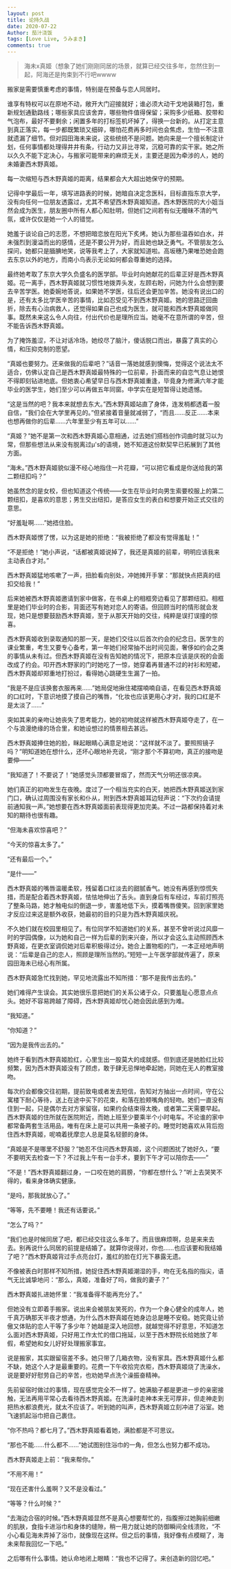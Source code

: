 ```yaml
---
layout: post
title: 论持久战
date: 2020-07-22
Author: 茄汁浇饭 
tags: [Love Live, うみまき]
comments: true
---
```


> 海未x真姬（想象了她们刚刚同居的场景，就算已经交往多年，忽然住到一起，阿海还是拘束到不行吧wwww

搬家是需要慎重考虑的事情，特别是在预备与恋人同居时。

谁享有特权可以在原地不动，敞开大门迎接就好；谁必须大动干戈地装箱打包，重新规划通勤路线；哪些家具应该舍弃，哪些物件值得保留；采购多少纸箱、胶带和气泡布，最好不要剩余；闲置多年的打标签机坏掉了，得换一台新的。从打定主意到真正落实，每一步都既繁琐又细碎，哪怕花费再多时间也会焦虑，生怕一不注意就遗漏了细节。但对园田海未来说，这些统统不是问题。她向来是一个擅长制定计划，任何事情都处理得井井有条，行动力又非比寻常，沉稳可靠的实干家。她之所以久久不能下定决心，与搬家可能带来的麻烦无关，主要还是因为牵涉的人，她的未婚妻西木野真姬。

每一次缩短与西木野真姬的距离，结果都会大大超出她保守的预期。

记得中学最后一年，填写进路表的时候，她暗自决定念医科，目标直指东京大学，没有向任何一位朋友透露过，尤其不希望西木野真姬知道。西木野医院的大小姐当然会成为医生，朋友圈中所有人都心知肚明，但她们之间若有似无暧昧不清的气氛，或许仅仅是她一个人的错觉。

她羞于谈论自己的志愿，不想把暗恋放在阳光下炙烤。她认为那些温吞如白水，并未强烈到漫溢而出的感情，还是不要公开为好，而且她也缺乏勇气。不管朋友怎么探问，她都只是腼腆地笑，说等我考上了，大家就知道啦。高坂穗乃果唯恐她会跑去东京以外的地方，而南小鸟表示无论如何都会尊重她的选择。

最终她考取了东京大学久负盛名的医学部。毕业时向她献花的后辈正好是西木野真姬。花一离手，西木野真姬就习惯性地拨弄头发，左顾右盼，问她为什么会想到要去辛苦学医。她委婉地答说，如果她不学医，往后还会更加辛苦。她没有说出口的是，还有太多比学医辛苦的事情，比如忍受见不到西木野真姬。她的思路迂回曲折，除去有心治病救人，还觉得如果自己也成为医生，就可能和西木野真姬做同事。既然未来这么令人向往，付出代价也是理所应当。她毫不在意所谓的辛苦，但不能告诉西木野真姬。

为了掩饰羞涩，不让对话冷场，她绞尽了脑汁，傻话脱口而出，暴露了真实的心情，和压抑克制的愿望。

“真姬也要努力。还来做我的后辈吧？”话音一落她就感到懊悔，觉得这个说法太不适合，仿佛认定自己是西木野真姬最特殊的一位前辈，扑面而来的自恋气息让她恨不得即刻钻进地底。但她衷心希望早日与西木野真姬重逢，毕竟身为修满六年才能毕业的医学生，她们至少可以再做五年同窗。中学实在是短暂得让她遗憾。

“这是当然的吧？我本来就想去东大。”西木野真姬站直了身体，连发梢都透着一股自信，“我们会在大学里再见的。”但紧接着音量就减弱了，“而且……反正……本来也想再做你的后辈……六年里至少有五年可以……”

“真姬？”她不是第一次和西木野真姬心意相通，过去她们搭档创作词曲时就习以为常，但那些想法从来没有脱离过μ's的语境，她不知道这份默契早已拓展到了其他方面。

“海未。”西木野真姬貌似漫不经心地指住一片花瓣，“可以把它看成是你送给我的第二颗纽扣吗？”

她虽然念的是女校，但也知道这个传统——女生在毕业时向男生索要校服上的第二颗纽扣，是喜欢的意思；男生交出纽扣，是答应女生的表白和想要开始正式交往的意思。

“好羞耻啊……”她捂住脸。

西木野真姬愣了愣，以为这是她的拒绝：“我被拒绝了都没有觉得羞耻！”

“不是拒绝！”她小声说，“话都被真姬说掉了，我还是真姬的前辈，明明应该我来主动表白才对。”

西木野真姬猛地咳嗽了一声，扭脸看向别处，冲她摊开手掌：“那就快点把真的纽扣交给我！”

后来她被西木野真姬邀请到家中做客，在书桌上的相框旁边看见了那颗纽扣。相框里是她们毕业时的合影，背面还写有她对恋人的寄语。但回顾当时的情形就会发现，她只是想要鼓励西木野真姬，至于从那天开始的交往，纯粹是误打误撞的惊喜。

西木野真姬收到录取通知的那一天，是她们交往以后首次约会的纪念日。医学生的课业繁重，考生又要专心备考，第一年她们经常抽不出时间见面，奢侈如约会之类的事情从未有过。但西木野真姬在没有告知她的情况下，把原本应该是庆祝的会面改成了约会。叩开西木野家的门时她吃了一惊，她穿着再普通不过的衬衫和短裙，西木野真姬却郑重地打扮过，看得她心跳硬生生漏了一拍。

“我是不是应该换套衣服再来……”她局促地揪住裙摆喃喃自语，在看见西木野真姬的口红时，下意识地摸了摸自己的嘴唇，“化妆也应该更用心才对，我的口红是不是太淡了……”

突如其来的亲吻让她丧失了思考能力，她的初吻就这样被西木野真姬夺走了，在一个与浪漫绝缘的场合里，和她设想过的情景相去甚远。

西木野真姬捧住她的脸，眯起眼睛心满意足地说：“这样就不淡了。要照照镜子吗？”明知道她在想什么，还坏心眼地补充说，“刚才那个不算初吻，真正的接吻是要伸——”

“我知道了！不要说了！”她感觉头顶都要冒烟了，然而天气分明还很凉爽。

她们真正的初吻发生在夜晚。度过了一个相当充实的白天，她把西木野真姬送到家门口，确认过周围没有家长和仆从，附到西木野真姬耳边轻声说：“下次约会请提前通知我一声。”她想要在西木野真姬面前表现得更加完美。不过一路都保持着对未知的期待也很有趣。

“但海未喜欢惊喜吧？”

“今天的惊喜太多了。”

“还有最后一个。”

“是什——”

西木野真姬的嘴唇温暖柔软，残留着口红淡去的甜腻香气。她没有再感到惊慌失措，而是配合着西木野真姬，怯怯地伸出了舌头。直到身后有车经过，车前灯照亮了整条马路，她才触电似的倒退一步，害羞地低下头，摸着嘴唇傻笑。回到家里她才反应过来这是额外收获，她最初的目的只是为西木野真姬庆祝。

不久她们就在校园里相见了。有位同学不知道她们的关系，甚至不曾听说过风靡一时的学园偶像，以为她和自己一样为后辈的到来兴奋，所以才会这么主动照顾西木野真姬，在更衣室调侃她对后辈积极得过分。她合上置物柜的门，一本正经地声明说：“后辈是自己的恋人，照顾是理所当然的。”短短一上午医学部就传遍了，原来园田海未已经心有所属。

西木野真姬急忙找到她，罕见地流露出不知所措：“那不是我传出去的。”

她们难得产生误会。其实她很乐意把她们的关系公诸于众，只要羞耻心愿意点点头。她好不容易跨越了障碍，西木野真姬却忧心她会因此感到为难。

“我知道。”

“你知道？”

“因为是我传出去的。”

她终于看到西木野真姬脸红，心里生出一股莫大的成就感。但到底还是她脸红比较频繁，因为西木野真姬没有了顾虑，敢于肆无忌惮地牵起她，同她在无人的教室接吻。

每次约会都像交往初期，提前致电或者发去短信，告知对方抽出一点时间，守在公寓楼下耐心等待，送上在途中买下的花束，和落在脸颊嘴角的轻吻。她们一直没有住到一起，只是偶尔去对方家留宿，如果约会结束得太晚，或者第二天需要早起。西木野真姬的住所就在医院附近，而她上班至少要乘半个小时电车。不论谁的家中都常备两套生活用品，唯有在床上是可以共用一条被子的。睡觉时她喜欢从背后抱住西木野真姬，呢喃着抚摩恋人总是莫名轻颤的身体。

“真姬是不是哪里不舒服？”她忍不住问西木野真姬，这个问题困扰了她好久，“要不要明天去检查一下？不过我上午有一台手术，要到下午才可以陪你去——”

“不是！”西木野真姬翻过身，一口咬在她的肩膀，“你都在想什么？”听上去哭笑不得的，看来身体确实健康。

“是吗，那我就放心了。”

“等等，先不要睡！我还有话要说。”

“怎么了吗？”

“我们也是时候同居了吧，都已经交往这么多年了。而且很麻烦啊，总是来来去去。别再说什么同居的前提是结婚了。就算你说得对，你也……也应该要和我结婚了吧？”西木野真姬背过手点亮台灯，羞红的脸在灯光下暴露无遗。

不像被表白时那样不知所措，她捉住西木野真姬潮湿的手，吻在无名指的指尖，语气无比诚挚地问：“那么，真姬，准备好了吗，做我的妻子？”

西木野真姬扎进她怀里：“我准备得不能再充分了。”

但她没有立即着手搬家。说出来会被朋友笑死的，作为一个身心健全的成年人，她千真万确那天半夜才想通，为什么西木野真姬在她身边总是睡不安稳。她究竟让骄傲又体贴的恋人干等了多少年？她越是深入地回想，就越觉得不好意思，不知道怎么面对西木野真姬，只好用工作太忙的借口拖延，以至于西木野院长给她放了年假，希望她和女儿好好处理搬家事宜。

说是搬家，其实跟留宿差不多。她只带了几箱衣物，没有家具。西木野真姬什么都不缺，她这个人才是最重要的。花费一下午收拾完衣柜，西木野真姬烧了洗澡水，说是要好好慰劳自己的辛苦，也劝她早点洗个澡振奋精神。

先前留宿时做过的事情，现在感觉完全不一样了。她满脑子都是更进一步的亲密接触，无法再用平常心去看待西木野真姬。在洗澡时走神本来无可厚非，但走神走到把热水都浪费光，就太不应该了。听到她的叫声，西木野真姬立刻冲进了浴室。她飞速抓起浴巾把自己裹住。

“你不热吗？都七月了。”西木野真姬看着她，满脸都是不可思议。

“那也不能……什么都不……”她试图别住浴巾的一角，但怎么也努力都不成功。

西木野真姬走上前：“我来帮你。”

“不用不用！”

“现在还害什么羞啊？又不是没看过。”

“等等？什么时候？”

“去海边合宿的时候。”西木野真姬显然不是真心想要帮忙的，指腹擦过她胸前细嫩的肌肤，食指卡进浴巾和身体的缝隙，稍一用力就让她的防御瞬间全线溃败，“不小心看见海未弄掉了浴巾，就像现在这样。但之后的事情，我好像有点模糊了，海未来帮我回忆一下吧。”

之后哪有什么事情。她认命地闭上眼睛：“我也不记得了。来创造新的回忆吧。”
